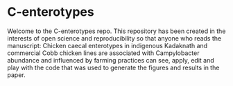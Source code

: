 # C-enterotypes
 
Welcome to the C-enterotypes repo. 
This repository has been created in the interests of open science and reproducibility so that anyone who reads the manuscript: Chicken caecal enterotypes in indigenous Kadaknath and commercial Cobb chicken lines are associated with Campylobacter abundance and influenced by farming practices can see, apply, edit and play with the code that was used to generate the figures and results in the paper. 
